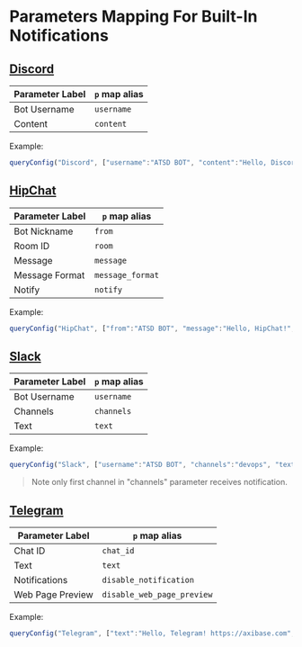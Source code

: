 # Parameters Mapping For Built-In Notifications

## [Discord](./notifications/discord.md)

| Parameter Label | `p` map alias |
| ---| ---|
|Bot Username|`username`|
|Content|`content`|

Example:

```javascript
queryConfig("Discord", ["username":"ATSD BOT", "content":"Hello, Discord!"])
```

## [HipChat](./notifications/hipchat.md)

| Parameter Label | `p` map alias |
| ---| ---|
|Bot Nickname|`from`|
|Room ID|`room`|
|Message|`message`|
|Message Format|`message_format`|
|Notify|`notify`|

Example:

```javascript
queryConfig("HipChat", ["from":"ATSD BOT", "message":"Hello, HipChat!", "notify":"true"])
```

## [Slack](./notifications/slack.md)

| Parameter Label | `p` map alias |
| ---| ---|
|Bot Username|`username`|
|Channels|`channels`|
|Text|`text`|

Example:

```javascript
queryConfig("Slack", ["username":"ATSD BOT", "channels":"devops", "text":"Hello, Slack!"])
```

> Note only first channel in "channels" parameter receives notification.

## [Telegram](./notifications/telegram.md)

| Parameter Label | `p` map alias |
| ---| ---|
|Chat ID|`chat_id`|
|Text|`text`|
|Notifications|`disable_notification`|
|Web Page Preview|`disable_web_page_preview`|

Example:

```javascript
queryConfig("Telegram", ["text":"Hello, Telegram! https://axibase.com", "disable_web_page_preview":"false"])
```